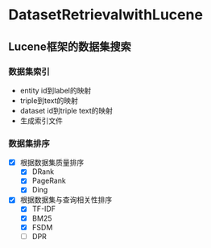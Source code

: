 # DatasetRetrievalwithLucene
## Lucene框架的数据集搜索

### 数据集索引
- entity id到label的映射
- triple到text的映射
- dataset id到triple text的映射
- 生成索引文件
### 数据集排序
- [x] 根据数据集质量排序
  - [x] DRank
  - [x] PageRank
  - [x] Ding
- [x] 根据数据集与查询相关性排序
  - [x] TF-IDF
  - [x] BM25
  - [x] FSDM
  - [ ] DPR
